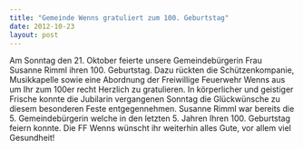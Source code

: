 ```yaml
---
title: "Gemeinde Wenns gratuliert zum 100. Geburtstag"
date: 2012-10-23
layout: post
---
```


Am Sonntag den 21. Oktober feierte unsere Gemeindebürgerin Frau Susanne Rimml ihren 100. Geburtstag. Dazu rückten die Schützenkompanie, Musikkapelle sowie eine Abordnung der Freiwillige Feuerwehr Wenns aus um Ihr zum 100er recht Herzlich zu gratulieren. In körperlicher und geistiger Frische konnte die Jubilarin vergangenen Sonntag die Glückwünsche zu diesem besonderen Feste entgegennehmen. Susanne Rimml war bereits die 5. Gemeindebürgerin welche in den letzten 5. Jahren Ihren 100. Geburtstag feiern konnte.
Die FF Wenns wünscht ihr weiterhin alles Gute, vor allem viel Gesundheit!
